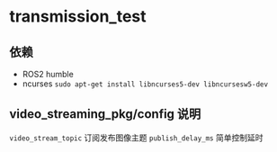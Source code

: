 # transmission_test
## 依赖
* ROS2 humble
* ncurses ```sudo apt-get install libncurses5-dev libncursesw5-dev```
## video_streaming_pkg/config 说明
```video_stream_topic``` 订阅发布图像主题
```publish_delay_ms``` 简单控制延时
